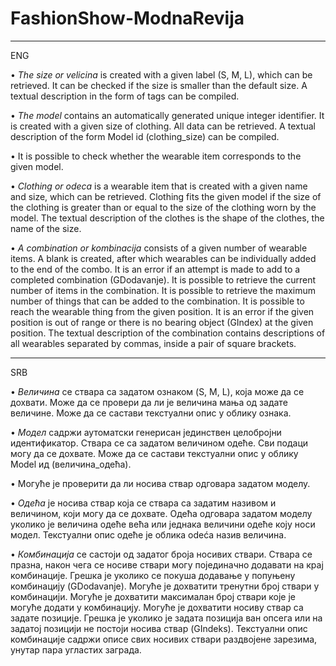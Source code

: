 # FashionShow-ModnaRevija
--------------------------------
ENG

• *The size or velicina* is created with a given label (S, M, L), which can be retrieved. It can be checked if the size is smaller than the default size. A textual description in the form of tags can be compiled.

• *The model* contains an automatically generated unique integer identifier. It is created with a given size of clothing. All data can be retrieved. A textual description of the form Model id (clothing_size) can be compiled.

• It is possible to check whether the wearable item corresponds to the given model.

• *Clothing or odeca* is a wearable item that is created with a given name and size, which can be retrieved. Clothing fits the given model if the size of the clothing is greater than or equal to the size of the clothing worn by the model. The textual description of the clothes is the shape of the clothes, the name of the size.

• *A combination or kombinacija* consists of a given number of wearable items. A blank is created, after which wearables can be individually added to the end of the combo. It is an error if an attempt is made to add to a completed combination (GDodavanje). It is possible to retrieve the current number of items in the combination. It is possible to retrieve the maximum number of things that can be added to the combination. It is possible to reach the wearable thing from the given position. It is an error if the given position is out of range or there is no bearing object (GIndex) at the given position. The textual description of the combination contains descriptions of all wearables separated by commas, inside a pair of square brackets.

--------------------------------
SRB

• *Величина* се ствара са задатом ознаком (S, M, L), која може да се дохвати. Може да се
провери да ли је величина мања од задате величине. Може да се састави текстуални опис у
облику ознака.

• *Модел* садржи аутоматски генерисан јединствен целобројни идентификатор. Ствара се са
задатом величином одеће. Сви подаци могу да се дохвате. Може да се састави текстуални
опис у облику Model ид (величина_одећа).

• Могуће је проверити да ли носива ствар одговара задатом моделу.

• *Одећа* је носива ствар која се ствара са задатим називом и величином, који могу да се
дохвате. Одећа одговара задатом моделу уколико је величина одеће већа или једнака
величини одеће коју носи модел. Текстуални опис одеће је облика odeća назив величина.

• *Комбинација* се састоји од задатог броја носивих ствари. Ствара се празна, након чега се
носиве ствари могу појединачно додавати на крај комбинације. Грешка је уколико се покуша
додавање у попуњену комбинацију (GDodavanje). Могуће је дохватити тренутни број
ствари у комбинацији. Могуће је дохватити максималан број ствари које је могуће додати у
комбинацију. Могуће је дохватити носиву ствар са задате позиције. Грешка је уколико је
задата позиција ван опсега или на задатој позицији не постоји носива ствар (GIndeks).
Текстуални опис комбинације садржи описе свих носивих ствари раздвојене зарезима,
унутар пара угластих заграда.
